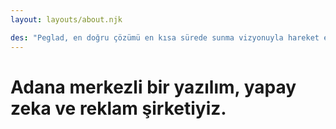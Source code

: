 ```yaml
---
layout: layouts/about.njk

des: "Peglad, en doğru çözümü en kısa sürede sunma vizyonuyla hareket ederken, çalışmalarında verimlilik ve hizmet kalitesini ön planda tutmaktadır. İnsan kaynağını değerli bulan şirket, kadrosunu sürekli güçlendirmekte ve geliştirmektedir. Uluslararası iş birliktelikleri sayesinde yazılım geleneklerini modern teknoloji ve hızlı üretim ihtiyaçlarına uygun şekilde evriltmiş, sektörde öncü teknoloji geliştirme firmaları arasında yerini almıştır."
---
```

# Adana merkezli bir yazılım, yapay zeka ve reklam şirketiyiz.
  
